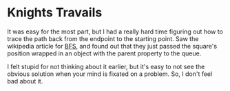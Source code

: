 # Knights Travails

It was easy for the most part, but I had a really hard time figuring out how to trace the path back from the endpoint to the starting point. Saw the wikipedia article for [BFS](https://en.wikipedia.org/wiki/Breadth-first_search), and found out that they just passed the square's position wrapped in an object with the parent property to the queue.

I felt stupid for not thinking about it earlier, but it's easy to not see the obvious solution when your mind is fixated on a problem. So, I don't feel bad about it.
